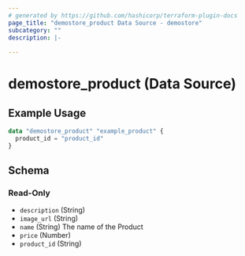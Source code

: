 ```yaml
---
# generated by https://github.com/hashicorp/terraform-plugin-docs
page_title: "demostore_product Data Source - demostore"
subcategory: ""
description: |-
  
---
```


# demostore_product (Data Source)



## Example Usage

```terraform
data "demostore_product" "example_product" {
  product_id = "product_id"
}
```

<!-- schema generated by tfplugindocs -->
## Schema

### Read-Only

- `description` (String)
- `image_url` (String)
- `name` (String) The name of the Product
- `price` (Number)
- `product_id` (String)
